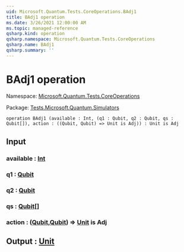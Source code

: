 ```yaml
---
uid: Microsoft.Quantum.Tests.CoreOperations.BAdj1
title: BAdj1 operation
ms.date: 3/26/2021 12:00:00 AM
ms.topic: managed-reference
qsharp.kind: operation
qsharp.namespace: Microsoft.Quantum.Tests.CoreOperations
qsharp.name: BAdj1
qsharp.summary: ''
---
```


# BAdj1 operation

Namespace: [Microsoft.Quantum.Tests.CoreOperations](xref:Microsoft.Quantum.Tests.CoreOperations)

Package: [Tests.Microsoft.Quantum.Simulators](https://nuget.org/packages/Tests.Microsoft.Quantum.Simulators)




```qsharp
operation BAdj1 (available : Int, (q1 : Qubit, q2 : Qubit, qs : Qubit[]), action : ((Qubit, Qubit) => Unit is Adj)) : Unit is Adj
```


## Input

### available : [Int](xref:microsoft.quantum.lang-ref.int)




### q1 : [Qubit](xref:microsoft.quantum.lang-ref.qubit)




### q2 : [Qubit](xref:microsoft.quantum.lang-ref.qubit)




### qs : [Qubit](xref:microsoft.quantum.lang-ref.qubit)[]




### action : ([Qubit](xref:microsoft.quantum.lang-ref.qubit),[Qubit](xref:microsoft.quantum.lang-ref.qubit)) => [Unit](xref:microsoft.quantum.lang-ref.unit)  is Adj





## Output : [Unit](xref:microsoft.quantum.lang-ref.unit)

